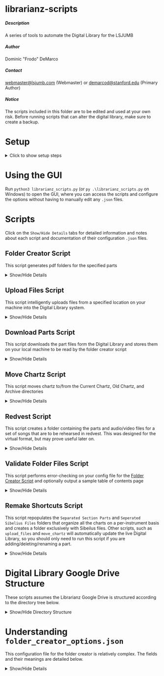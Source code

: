 # librarianz-scripts
##### Description
A series of tools to automate the Digital Library for the LSJUMB
##### Author
Dominic "Frodo" DeMarco
##### Contact
webmaster@lsjumb.com (Webmaster) or demarcod@stanford.edu (Primary Author)
##### Notice
The scripts included in this folder are to be edited and used at your own risk. Before running scripts that can alter the digital library, make sure to create a backup.


# Setup

<details>
   <summary>Click to show setup steps</summary>

### Setup steps

1. Clone this repository
1. Log in to librarian@lsjumb.com online
1. Follow the instructions [here](https://developers.google.com/drive/api/v3/quickstart/python#step_1_turn_on_the) after clicking the "Enable the Drive API" button.
1. When prompted, download the "credentials.json" file and move it into your working directory (likely called librarianz-scripts).
2. Open a terminal window and navigate to the working directory.
3. Run `pip3 install -r requirements.txt` in terminal (or `py -m pip install -r requirements.txt` if on Windows).
4. Run `python3 librarianz_scripts.py -s login` in terminal (or `py .\librarianz_scripts.py -s login` if on Windows).
5. Follow the link in the Terminal and authorize the program for the webmaster account.

After you run the login script, you will not need to run it again. If the tokens are somehow invalidated, any script you run will prompt you with a link in the Terminal, which corresponds to the final step.

</details>

# Using the GUI
Run `python3 librarianz_scripts.py` (or `py .\librarianz_scripts.py` on Windows) to open the GUI, where you can access the scripts and configure the options without having to manually edit any `.json` files.

# Scripts
Click on the `Show/Hide Details` tabs for detailed information and notes about each script and documentation of their configuration `.json` files.

## Folder Creator Script
This script generates pdf folders for the specified parts

<details>
   <summary>Show/Hide Details</summary>
   
### To genereate folders

1. Edit the `res/options/folder_creator_options.json` file. More details about this file can be found [here](#understanding-folder_creator_optionsjson)
2. Run `python3 librarianz_script -s folder_creator` in the terminal

#### Notes

1. It is required that you have already downloaded the parts files from the Digital Library before running this script by using the [Download Parts Script](#download-parts-script). It is recommended to download somewhat frequently to ensure your local machine's files are up-to-date
2. The `"folder-dir"` option must be the same for when you downloaded the files and when you wish to create the folders
3. For more detailed output, set the `"verbose"` option to `true`
4. Some error-checking will happen when you run this script, but it is recommended to run the [Validate Folder Files Script](#validate-folder-files-script) with `"verbose": true` to double-check your file spellings and generate a sample table of contents page
   
</details>

## Upload Files Script
This script intelligently uploads files from a specified location on your machine into the Digital Library system.

<details>
   <summary>Show/Hide Details</summary>

### To upload files to the Digital Library

1. Edit the `res/options/upload_options.json` file as needed
2. Run `python3 librarianz_script -s upload_files` in the terminal

#### Configuring `upload_options.json`
* `mode` can be one of the following:
    * 0 - update existing files (but do not add new ones)
    * 1 - add new files (but do not update existing ones)
    * 2 - update and add files
* `new-charts` is an array of `{ "name": string, "to": number }` entries, specifying the name of a new chart and whether it should be placed in the current or old chartz category (0 = current, 1 = old)
* `require-titles-match` controls whether, when updating part files, the titles must exactly match or can differ in the alias used to refer to a certain part. For example, if you wish to update the file `Chart Name - toobz.pdf` with the file `Chart Name - tööbz.pdf`, you will need to change this option to false
* `resources-directory` is a file path to the directory that contains the files you wish to add/update. This script will not recursively check subdirectories, so all files that are intended to be added must live directly in this directory
* `supported-file-types` is a list of file extensions that can be added to the Digital Library

#### Notes
1. Shortcuts for parts and sibelius files will automatically be generated. If the Digital Library is already live, it will update in real-time without any further action
2. If the script is telling you that a file or folder already exists, but you can't see it on the web, then check the trash
3. In order for part files to be recognized, the must be named `{chartname} - {partname}.pdf` (for example, `All Right Now - Bonz.pdf`). The chartnames must match for all files.

</details>

## Download Parts Script
This script downloads the part files form the Digital Library and stores them on your local machine to be read by the folder creator script

<details>
   <summary>Show/Hide Details</summary>
   
### To download the part files

1. Edit the `res/options/folder_creator_options.json` file to specify the destination of the downloaded items and the parts to download.
2. Run `python3 librarianz_script -s download_parts`

#### Configuring `folder_creator_options.json`
This config file has a large number of options, which are fully detailed [here](#understanding-folder_creator_optionsjson). However, you only need to worry about 2 options for the downloading step:

1. `"download-parts"` is an array of part names to download
2. `"folder-dir"` is the directory where the parts will be downloaded

#### Notes

1. If the path in `"folder-dir"` does not already exist, it will be created. If it does exist, any files with the same name will be overwritten
   
</details>

## Move Chartz Script
This script moves chartz to/from the Current Chartz, Old Chartz, and Archive directories

<details>
   <summary>Show/Hide Details</summary>
      

### To move a chart to a different location

1. Edit the `res/options/move_chartz_options.json` file to specify which chartz you wish to move, and where you wish to move them
2. Run `python3 librarianz_script -s move_chartz` in the terminal

#### Configuring `move_chartz_options.json`

* `chartz` is an array of chartz that you wish to move. Each element `{ "name": string, "to": number }` contains:
   * `name` - the name of the chart
   * `to` - the location where this chart should be moved. This value is a number from 0 to 2:
      * 0 - Move to `Current Chartz`
      * 1 - Move to `Old Chartz`
      * 2 - Archive this chart (move it to `Digital LibraryArchives/Chart Data` directory

#### Notes
1. This script will automatically update all shortcuts and references in the Separated Sibelius Files/Section Parts directories
   1. If the chart is being moved to the archive, a new subdirectory called `Shortcuts` will be created to store the shortcuts
   2. If the chart is being moved from the archive back into the main library, the shortcuts will be re-added, and the `Shortcuts` folder will be removed
2. Once a chart has been moved to the archive, it can be found in the `Archive/Chart Data` directory. From there, it can be safely manipulated or deleted without affecting the live DigitalLibrary

</details>

## Redvest Script
This script creates a folder containing the parts and audio/video files for a set of songs that are to be rehearsed in redvest. This was designed for the virtual format, but may prove useful later on.

<details>
   <summary>Show/Hide Details</summary>

### To create Red Vest Folders

1. Edit the redvest.json file to contain the name of the new folder you wish to add along with the list of chartz that will be rehearsed.
2. Run `python3 librarianz_script -s redvest_creator` in the terminal.

#### Notes
1. If you wish to have the new folders appear in a new location, you will need to change the `parent-name` field reflect the name of the directory in which to place the new redvest folder.
2. If you wish to output folders grouped per-instrument, set the `individual-sections` field to `True`

</details>

## Validate Folder Files Script
This script performs error-checking on your config file for the [Folder Creator Script](#folder-creator-script) and optionally output a sample table of contents page

<details>
   <summary>Show/Hide Details</summary>
   
### To validate the files for the folder creator

1. Edit the `res/options/folder_creator_options.json` file to specify the destination of folder files and whether or not to generate table of contents files.
2. Run `python3 librarianz_script -s validate_folder_files`

#### Configuring `folder_creator_options.json`
This config file has a large number of options, which are fully detailed [here](#understanding-folder_creator_optionsjson). However, you only need to worry about 2 options for the downloading step:

1. `"generate-on-validation"` is `true` if you wish to generate a sample of the table of contents, `false` otherwise
2. `"folder-dir"` is the directory where the parts will be downloaded
   
</details>

## Remake Shortcuts Script
This script repopulates the `Separated Section Parts` and `Seperated Sibelius Files` folders that organize all the charts on a per-instrument basis and creates a folder exclusively with Sibeilus files.  Other scripts, such as `upload_files` and `move_chartz` will automatically update the live Digital Library, so you should only need to run this script if you are adding/deleting/renaming a part.

<details>
   <summary>Show/Hide Details</summary>

### To remake the shortcuts and safely reconstruct the Live Digital Library
1. Edit the `res/options/parts.json` file to configure the part information
2. Run `python3 librarianz_script -s remake_shortcuts` in the Terminal

#### Configuring `parts.json`

* `parts` - a dictionary between part names and aliases
   * `PART_NAME` - an array of aliases that should resolve to `PART_NAME`. For example, if an entry is `"Toobz": ["Toobz", "Tööbz]`, then any pdf file whose alias is either `Toobz` or `Tööbz` (`All Right Now - Tööbz`, for example) will be placed into the `Toobz` part folder. An alias corresponding to multiple parts is not currently supported
* `exclude` - an array of part names that should not be added to the Live Digital Library. For example, since we do not want any user to access the Full Score pdfs of our music, we would add the `Full Scores` part to this list. 

#### Notes
1. This script has a running time of 15-20 minutes when run through the command line (and up to double this time when run on the GUI)
2. While this script is designed to smoothly update the Live Digital Library, active users will be disrupted as the old shortcuts are removed
3. After this script finishes executing, double-check that all users can access the `Separated Section Parts` folders/shortcuts


</details>

# Digital Library Google Drive Structure
These scripts assumes the Librarianz Google Drive is structured according to the directory tree below.

<details>
   <summary>Show/Hide Directory Structure</summary>

## Librarianz Drive Structure
```
My Drive
+-- DigitalLibrary
|   +-- [LIVE] DigitalLibrary
|   |   +-- LSJUMB Digital Chartz
|   +-- Archive
|   |   +-- Chart Data
|   +-- LSJUMB Full Digitized Chart Data
|   |   +-- Current Chartz
|   |   +-- Old Chartz
|   +-- Separated Section Parts
|   |   +-- Current Charts
|   |   +-- Old Chartz
|   +-- Separated Sibelius Files
|       +-- Current Chartz
|       +-- Old Chartz
+-- Red Vest   
```

## Chart Folders Structure
```
Chart Name
+-- Parts
|   +-- Chart Name - Altoz.pdf
|   +-- etc.
+-- Chart Name.sib
+-- etc
```

### Notes
1. The directories shown in the tree are a subset of the Librarianz Drive. They are the minimum requirements needed to the scripts to execute properly
2. This program does not support a different directory structure
3. Within the `LSJUMB Full Digitized Chart Data/Current Chartz` or `Old Chartz` folders are the individual Chart folders. If you use the [Upload Files Script](#upload-files-script) to create a new chart folder, you do not need to worry about manually creating chart folders.

</details>

# Understanding `folder_creator_options.json`
This configuration file for the folder creator is relatively complex. The fields and their meanings are detailed below.

<details>
   <summary>Show/Hide Details</summary>

* `"dollie-songs"` - An array of song names that have Dollie dances. These songs will appear in boldface in the Table of Contents
* `"download-parts"`- An array of part names that should be downloaded from the Digital Library
* `"enforce-order"` - An array of orders that must be followed, where each order is an array of song names that must appear one-after-the-other
   * For example, if the song `Foreplay` must be followed by `Knights of Cydonia`, then you will need to add the following rule: `"enforce-order": [ [ "Foreplay", "Knights of Cydonia" ] ]`
* `"enumerate-pages"` - `true` if you wish to add letters/numbers to the chartz, `false` otherwise. For troubleshooting, setting this to `false` make the generation take significantly less time, but remember to set this back to `true` before generating the production folder
* `"filler"`
   * `"directory"` - The path to the directory where the filler pdf files will be read
   * `"include"` - `true` if you wish to include filler in the folder
   * `"order"` - A list of filler filenames in the order that they should appear in the folder. Only files included in this list and stored in the filler directory will be present in the folder
   * `"position"` - Specifies where in the folder the filler should be placed
      * `0` - After Table of Contents
      * `1` - After Lettered Chartz
      * `2` - After Numbered Chartz
      * `3` - End of the folder
      * `4` - Interlaced between Numbered Chartz. Filler will not be placed within an ordered group of chartz.
* `"fingering-chart"`
   * `"include"` - `true` if you wish to include the fingering chart in the folder, `false` otherwise
   * `"titles"` - An array of names of files that contain the fingering chart data
* `"folder-dir"` - The path to the directory where the folder files will be downloaded to/read from
* `"folder-name"` - The name of the folder - is part of the filename
* `"folder-parts"` - An array of part names for which a folder will be generated
* `"lettered-chartz"` - An array of chart names that should be enumerated with a letter, not a number (such as `All Right Now`)
* `"page-size"` - The dimensions of the page. You probably don't want to change this unless you're changing the page dimensions of all our music
* `"page-num-font"`
   * `"name"` - The name of the font you wish to use for the page numbers. By default, only a small selection of fonts are supported
   * `"size"` - The size of the font you wish to use for the page numbers
* `"teazers"`
   * `"include"` - `true` if you wish to include the teazers in the folder, `false` otherwise
   * `"titles"` - An array of chart names that are teazers
* `"toc"`
   * `"entry"`
      * `"font-normal"` - The font to use in the table of contents for a normal entry (not a dollie song)
      * `"font-dollie"` - The font to use in the table of contents for a dollie song
      * `"size"` - The size of the font - can be adjusted to ensure toc remains on one page
   * `"generate-on-validation"` - `true` if you wish to generate table of contents pages when running the validation script, `false` otherwise. This is useful for ensuring the formatting is how you desire before generating the entire folder
   * `"title"`
      * `"label"` - The title of the table of contents page
      * `"font"` - The font to use for the title
      * `"size"` - The font size to use for the title
   * `"footer"`
      * `"label"` - The text at the bottom of the table of contents page
      * `"font"` - The font to use for the footer
      * `"size"` - The font size to use for the footer
   * `"num-cols"` - The number of columns in the table of contents
* `"verbose"` - `true` if you wish for a more detailed output, `false` otherwise

</details>
